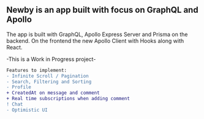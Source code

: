 ## Newby is an app built with focus on GraphQL and Apollo

The app is built with GraphQL, Apollo Express Server and Prisma on the backend.
On the frontend the new Apollo Client with Hooks along with React.

-This is a Work in Progress project-

```diff
Features to implement:
- Infinite Scroll / Pagination
- Search, Filtering and Sorting
- Profile
+ CreatedAt on message and comment
+ Real time subscriptions when adding comment
! Chat
- Optimistic UI
```
